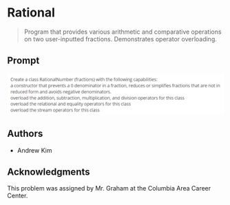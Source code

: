 # Rational

> Program that provides various arithmetic and comparative operations on two user-inputted fractions.
> Demonstrates operator overloading.

## Prompt

![Rational](https://github.com/ahkim3/Rational/blob/main/Rational%20Prompt.png?raw=true "Prompt")

## Authors
- Andrew Kim

## Acknowledgments

This problem was assigned by Mr. Graham at the Columbia Area Career Center.
